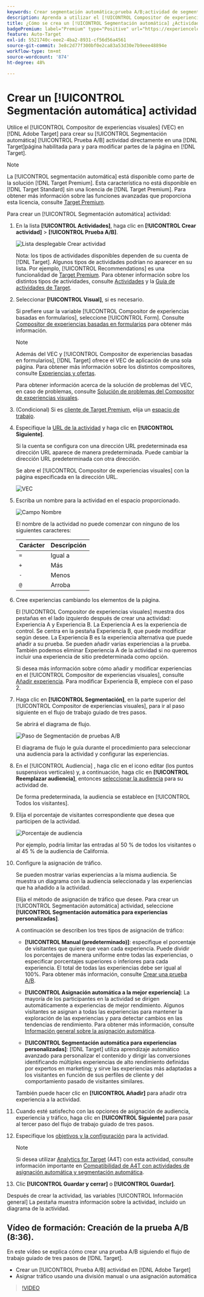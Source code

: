 ```yaml
---
keywords: Crear segmentación automática;prueba A/B;actividad de segmentación automática;nueva actividad a/b;segmentación automática;segmentación automática para experiencias personalizadas;personalizado;optimización
description: Aprenda a utilizar el [!UICONTROL Compositor de experiencias visuales] (VEC) en [!DNL Adobe Target] para crear un [!UICONTROL Segmentación automática] Actividad de prueba A/B.
title: ¿Cómo se crea un [!UICONTROL Segmentación automática] ¿Actividad?
badgePremium: label="Premium" type="Positive" url="https://experienceleague.adobe.com/docs/target/using/introduction/intro.html?lang=en#premium newtab=true" tooltip="Consulte qué se incluye en Target Premium."
feature: Auto-Target
exl-id: 5521740c-eee2-4ba2-8931-cf56d56a4561
source-git-commit: 3e8c2d77f300bf0e2ca83a53d30e7b9eee48894e
workflow-type: tm+mt
source-wordcount: '874'
ht-degree: 48%

---
```


# Crear un [!UICONTROL Segmentación automática] actividad

Utilice el [!UICONTROL Compositor de experiencias visuales] (VEC) en [!DNL Adobe Target] para crear su [!UICONTROL Segmentación automática] [!UICONTROL Prueba A/B] actividad directamente en una [!DNL Target]página habilitada para y para modificar partes de la página en [!DNL Target].

>[!NOTE]
>
>La [!UICONTROL segmentación automática] está disponible como parte de la solución [!DNL Target Premium]. Esta característica no está disponible en [!DNL Target Standard] sin una licencia de [!DNL Target Premium]. Para obtener más información sobre las funciones avanzadas que proporciona esta licencia, consulte [Target Premium](/help/main/c-intro/intro.md).

Para crear un [!UICONTROL Segmentación automática] actividad:

1. En la lista **[!UICONTROL Actividades]**, haga clic en **[!UICONTROL Crear actividad]** > **[!UICONTROL Prueba A/B]**.

   ![Lista desplegable Crear actividad](/help/main/c-activities/t-test-ab/t-test-create-ab/assets/ab_select-new.png)

   Nota: los tipos de actividades disponibles dependen de su cuenta de [!DNL Target]. Algunos tipos de actividades podrían no aparecer en su lista. Por ejemplo, [!UICONTROL Recommendations] es una funcionalidad de [Target Premium](/help/main/c-intro/intro.md#premium). Para obtener información sobre los distintos tipos de actividades, consulte [Actividades](/help/main/c-activities/activities.md) y la [Guía de actividades de Target](/help/main/c-activities/target-activities-guide.md).

1. Seleccionar **[!UICONTROL Visual]**, si es necesario.

   Si prefiere usar la variable [!UICONTROL Compositor de experiencias basadas en formularios], seleccione [!UICONTROL Form]. Consulte [Compositor de experiencias basadas en formularios](/help/main/c-experiences/form-experience-composer.md) para obtener más información.

   >[!NOTE]
   >
   >Además del VEC y [!UICONTROL Compositor de experiencias basadas en formularios], [!DNL Target] ofrece el VEC de aplicación de una sola página. Para obtener más información sobre los distintos compositores, consulte [Experiencias y ofertas](/help/main/c-experiences/experiences.md).
   >
   >Para obtener información acerca de la solución de problemas del VEC, en caso de problemas, consulte [Solución de problemas del Compositor de experiencias visuales](/help/main/c-experiences/c-visual-experience-composer/r-troubleshoot-composer/troubleshoot-composer.md).

1. (Condicional) Si es [cliente de Target Premium](/help/main/c-intro/intro.md#premium), elija un [espacio de trabajo](/help/main/administrating-target/c-user-management/property-channel/property-channel.md).

1. Especifique la [URL de la actividad](/help/main/c-activities/t-test-ab/t-test-create-ab/ab-activity-url.md) y haga clic en **[!UICONTROL Siguiente]**.

   Si la cuenta se configura con una dirección URL predeterminada esa dirección URL aparece de manera predeterminada. Puede cambiar la dirección URL predeterminada con otra dirección.

   Se abre el [!UICONTROL Compositor de experiencias visuales] con la página especificada en la dirección URL.

   ![VEC](/help/main/c-activities/t-test-ab/t-test-create-ab/assets/vec-new.png)

1. Escriba un nombre para la actividad en el espacio proporcionado.

   ![Campo Nombre](/help/main/c-activities/t-test-ab/t-test-create-ab/assets/ab_newname-new.png)

   El nombre de la actividad no puede comenzar con ninguno de los siguientes caracteres:

   | Carácter | Descripción |
   |--- |--- |
   | `=` | Igual a |
   | `+` | Más |
   | `-` | Menos |
   | `@` | Arroba |

1. Cree experiencias cambiando los elementos de la página.

   El [!UICONTROL Compositor de experiencias visuales] muestra dos pestañas en el lado izquierdo después de crear una actividad: Experiencia A y Experiencia B. La Experiencia A es la experiencia de control. Se centra en la pestaña Experiencia B, que puede modificar según desee. La Experiencia B es la experiencia alternativa que puede añadir a su prueba. Se pueden añadir varias experiencias a la prueba. También podemos eliminar Experiencia A de la actividad si no queremos incluir una experiencia de sitio predeterminada como opción.

   Si desea más información sobre cómo añadir y modificar experiencias en el [!UICONTROL Compositor de experiencias visuales], consulte  [Añadir experiencia](/help/main/c-activities/t-test-ab/t-test-create-ab/ab-add-experience.md). Para modificar Experiencia B, empiece con el paso 2.

1. Haga clic en **[!UICONTROL Segmentación]**, en la parte superior del [!UICONTROL Compositor de experiencias visuales], para ir al paso siguiente en el flujo de trabajo guiado de tres pasos.

   Se abrirá el diagrama de flujo.

   ![Paso de Segmentación de pruebas A/B](/help/main/c-activities/t-test-ab/t-test-create-ab/assets/ab_flow-new.png)

   El diagrama de flujo le guía durante el procedimiento para seleccionar una audiencia para la actividad y configurar las experiencias.

1. En el [!UICONTROL Audiencia] , haga clic en el icono editar (los puntos suspensivos verticales) y, a continuación, haga clic en **[!UICONTROL Reemplazar audiencia]**, entonces [seleccionar la audiencia](/help/main/c-activities/t-test-ab/t-test-create-ab/ab-audience.md) para su actividad de.

   De forma predeterminada, la audiencia se establece en [!UICONTROL Todos los visitantes].

1. Elija el porcentaje de visitantes correspondiente que desea que participen de la actividad.

   ![Porcentaje de audiencia](/help/main/c-activities/t-test-ab/t-test-create-ab/assets/audperc-new.png)

   Por ejemplo, podría limitar las entradas al 50 % de todos los visitantes o al 45 % de la audiencia de California.

1. Configure la asignación de tráfico.

   Se pueden mostrar varias experiencias a la misma audiencia. Se muestra un diagrama con la audiencia seleccionada y las experiencias que ha añadido a la actividad.

   Elija el método de asignación de tráfico que desee. Para crear un [!UICONTROL Segmentación automática] actividad, seleccione **[!UICONTROL Segmentación automática para experiencias personalizadas]**.

   A continuación se describen los tres tipos de asignación de tráfico:

   * **[!UICONTROL Manual (predeterminado)]**: especifique el porcentaje de visitantes que quiere que vean cada experiencia. Puede dividir los porcentajes de manera uniforme entre todas las experiencias, o especificar porcentajes superiores o inferiores para cada experiencia. El total de todas las experiencias debe ser igual al 100%. Para obtener más información, consulte [Crear una prueba A/B](/help/main/c-activities/t-test-ab/t-test-create-ab/test-create-ab.md).

   * **[!UICONTROL Asignación automática a la mejor experiencia]**: La mayoría de los participantes en la actividad se dirigen automáticamente a experiencias de mejor rendimiento. Algunos visitantes se asignan a todas las experiencias para mantener la exploración de las experiencias y para detectar cambios en las tendencias de rendimiento. Para obtener más información, consulte [Información general sobre la asignación automática](/help/main/c-activities/automated-traffic-allocation/automated-traffic-allocation.md).

   * **[!UICONTROL Segmentación automática para experiencias personalizadas]**: [!DNL Target] utiliza aprendizaje automático avanzado para personalizar el contenido y dirigir las conversiones identificando múltiples experiencias de alto rendimiento definidas por expertos en marketing; y sirve las experiencias más adaptadas a los visitantes en función de sus perfiles de cliente y del comportamiento pasado de visitantes similares.

   También puede hacer clic en **[!UICONTROL Añadir]** para añadir otra experiencia a la actividad.

1. Cuando esté satisfecho con las opciones de asignación de audiencia, experiencia y tráfico, haga clic en **[!UICONTROL Siguiente]** para pasar al tercer paso del flujo de trabajo guiado de tres pasos.

1. Especifique los [objetivos y la configuración](/help/main/c-activities/t-test-ab/t-test-create-ab/ab-goals-and-settings.md) para la actividad.

   >[!NOTE]
   >
   >Si desea utilizar [Analytics for Target](/help/main/c-integrating-target-with-mac/a4t/a4t.md) (A4T) con esta actividad, consulte información importante en [Compatibilidad de A4T con actividades de asignación automática y segmentación automática](/help/main/c-integrating-target-with-mac/a4t/a4t-at-aa.md).

1. Clic **[!UICONTROL Guardar y cerrar]** o **[!UICONTROL Guardar]**.

Después de crear la actividad, las variables [!UICONTROL Información general] La pestaña muestra información sobre la actividad, incluido un diagrama de la actividad.

## Vídeo de formación: Creación de la prueba A/B (8:36).

En este vídeo se explica cómo crear una prueba A/B siguiendo el flujo de trabajo guiado de tres pasos de [!DNL Target].

* Crear un [!UICONTROL Prueba A/B] actividad en [!DNL Adobe Target]
* Asignar tráfico usando una división manual o una asignación automática

>[!VIDEO](https://video.tv.adobe.com/v/17391)
